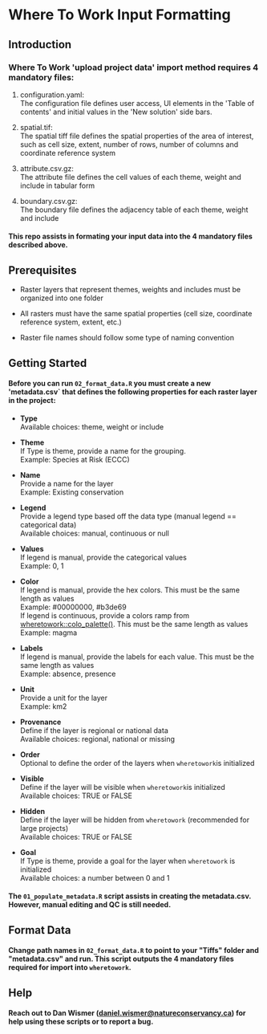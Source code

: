 # Where To Work Input Formatting

## Introduction
### Where To Work 'upload project data' import method requires 4 mandatory files:
1. configuration.yaml: <br>
The configuration file defines user access, UI elements in the 'Table of contents' 
and initial values in the 'New solution' side bars.
 
2. spatial.tif: <br>
The spatial tiff file defines the spatial properties of the area of interest, 
such as cell size, extent, number of rows, number of columns and coordinate reference system

3. attribute.csv.gz: <br>
The attribute file defines the cell values of each theme, weight and include in tabular form


4. boundary.csv.gz: <br>
The boundary file defines the adjacency table of each theme, weight and include

#### This repo assists in formating your input data into the 4 mandatory files described above.


## Prerequisites
- Raster layers that represent themes, weights and includes must be organized into one folder

- All rasters must have the same spatial properties (cell size, coordinate reference system, extent, etc.)

- Raster file names should follow some type of naming convention 


## Getting Started
#### Before you can run `02_format_data.R` you must create a new 'metadata.csv` that defines the following properties for each raster layer in the project:
- **Type** <br>
Available choices: theme, weight or include

- **Theme** <br>
If Type is theme, provide a name for the grouping. <br>
Example: Species at Risk (ECCC)

- **Name** <br>
Provide a name for the layer <br>
Example: Existing conservation

- **Legend** <br>
Provide a legend type based off the data type (manual legend == categorical data) <br>
Available choices: manual, continuous or null

- **Values** <br>
If legend is manual, provide the categorical values <br>
Example: 0, 1

- **Color** <br>
If legend is manual, provide the hex colors. This must be the same length as values <br>
Example: #00000000, #b3de69 <br>
If legend is continuous, provide a colors ramp from [wheretowork::colo_palette()](https://ncc-cnc.github.io/wheretowork/reference/color_palette.html). This must be the same length as values <br>
Example: magma

- **Labels** <br>
If legend is manual, provide the labels for each value. This must be the same length as values <br>
Example: absence, presence

- **Unit** <br>
Provide a unit for the layer <br>
Example: km2

- **Provenance** <br>
Define if the layer is regional or national data <br>
Available choices: regional, national or missing

- **Order** <br>
Optional to define the order of the layers when `wheretowork`is initialized <br>

- **Visible** <br>
Define if the layer will be visible when `wheretowork`is initialized <br>
Available choices: TRUE or FALSE

- **Hidden** <br>
Define if the layer will be hidden from `wheretowork` (recommended for large projects) <br>
Available choices: TRUE or FALSE

- **Goal** <br>
If Type is theme, provide a goal for the layer when `wheretowork` is initialized <br>
Available choices: a number between 0 and 1

#### The `01_populate_metadata.R` script assists in creating the metadata.csv. However, manual editing and QC is still needed.

## Format Data
#### Change path names in `02_format_data.R` to point to your "Tiffs" folder and "metadata.csv" and run. This script outputs the 4 mandatory files required for import into `wheretowork`.

## Help
#### Reach out to Dan Wismer (daniel.wismer@natureconservancy.ca) for help using these scripts or to report a bug.

